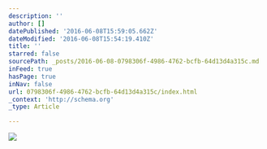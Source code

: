 ```yaml
---
description: ''
author: []
datePublished: '2016-06-08T15:59:05.662Z'
dateModified: '2016-06-08T15:54:19.410Z'
title: ''
starred: false
sourcePath: _posts/2016-06-08-0798306f-4986-4762-bcfb-64d13d4a315c.md
inFeed: true
hasPage: true
inNav: false
url: 0798306f-4986-4762-bcfb-64d13d4a315c/index.html
_context: 'http://schema.org'
_type: Article

---
```

![](https://the-grid-user-content.s3-us-west-2.amazonaws.com/3e9120d3-7b2a-4b92-8bca-dae8382c1cc7.jpg)